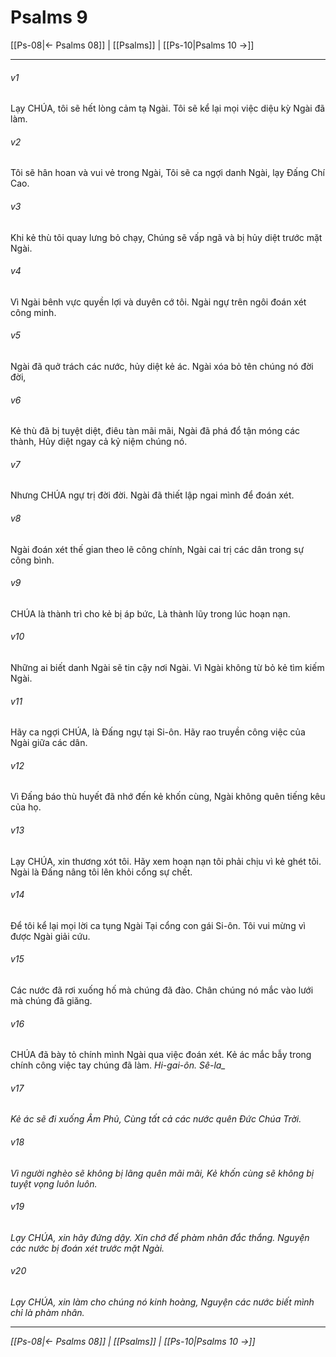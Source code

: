 # Psalms 9

[[Ps-08|← Psalms 08]] | [[Psalms]] | [[Ps-10|Psalms 10 →]]
***



###### v1 
Lạy CHÚA, tôi sẽ hết lòng cảm tạ Ngài. Tôi sẽ kể lại mọi việc diệu kỳ Ngài đã làm. 

###### v2 
Tôi sẽ hân hoan và vui vẻ trong Ngài, Tôi sẽ ca ngợi danh Ngài, lạy Đấng Chí Cao. 

###### v3 
Khi kẻ thù tôi quay lưng bỏ chạy, Chúng sẽ vấp ngã và bị hủy diệt trước mặt Ngài. 

###### v4 
Vì Ngài bênh vực quyền lợi và duyên cớ tôi. Ngài ngự trên ngôi đoán xét công minh. 

###### v5 
Ngài đã quở trách các nước, hủy diệt kẻ ác. Ngài xóa bỏ tên chúng nó đời đời, 

###### v6 
Kẻ thù đã bị tuyệt diệt, điêu tàn mãi mãi, Ngài đã phá đổ tận móng các thành, Hủy diệt ngay cả kỷ niệm chúng nó. 

###### v7 
Nhưng CHÚA ngự trị đời đời. Ngài đã thiết lập ngai mình để đoán xét. 

###### v8 
Ngài đoán xét thế gian theo lẽ công chính, Ngài cai trị các dân trong sự công bình. 

###### v9 
CHÚA là thành trì cho kẻ bị áp bức, Là thành lũy trong lúc hoạn nạn. 

###### v10 
Những ai biết danh Ngài sẽ tin cậy nơi Ngài. Vì Ngài không từ bỏ kẻ tìm kiếm Ngài. 

###### v11 
Hãy ca ngợi CHÚA, là Đấng ngự tại Si-ôn. Hãy rao truyền công việc của Ngài giữa các dân. 

###### v12 
Vì Đấng báo thù huyết đã nhớ đến kẻ khốn cùng, Ngài không quên tiếng kêu của họ. 

###### v13 
Lạy CHÚA, xin thương xót tôi. Hãy xem hoạn nạn tôi phải chịu vì kẻ ghét tôi. Ngài là Đấng nâng tôi lên khỏi cổng sự chết. 

###### v14 
Để tôi kể lại mọi lời ca tụng Ngài Tại cổng con gái Si-ôn. Tôi vui mừng vì được Ngài giải cứu. 

###### v15 
Các nước đã rơi xuống hố mà chúng đã đào. Chân chúng nó mắc vào lưới mà chúng đã giăng. 

###### v16 
CHÚA đã bày tỏ chính mình Ngài qua việc đoán xét. Kẻ ác mắc bẫy trong chính công việc tay chúng đã làm. <i class="selah">Hi-gai-ôn. Sê-la_ 

###### v17 
Kẻ ác sẽ đi xuống Âm Phủ, Cùng tất cả các nước quên Đức Chúa Trời. 

###### v18 
Vì người nghèo sẽ không bị lãng quên mãi mãi, Kẻ khốn cùng sẽ không bị tuyệt vọng luôn luôn. 

###### v19 
Lạy CHÚA, xin hãy đứng dậy. Xin chớ để phàm nhân đắc thắng. Nguyện các nước bị đoán xét trước mặt Ngài. 

###### v20 
Lạy CHÚA, xin làm cho chúng nó kinh hoàng, Nguyện các nước biết mình chỉ là phàm nhân.

***
[[Ps-08|← Psalms 08]] | [[Psalms]] | [[Ps-10|Psalms 10 →]]
